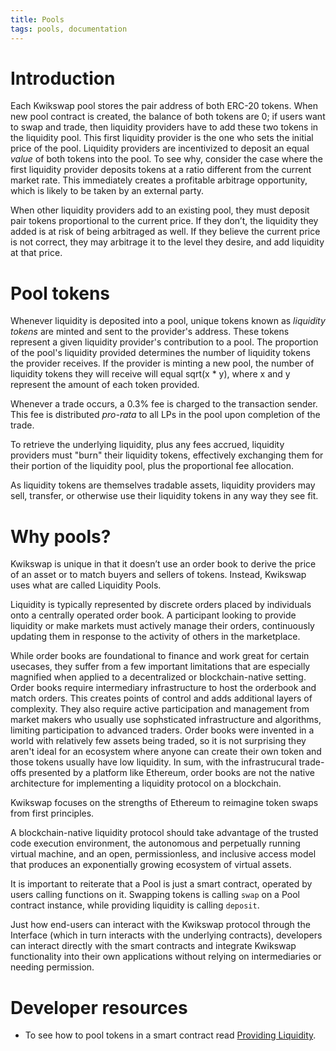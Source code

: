 ```yaml
---
title: Pools
tags: pools, documentation
---
```




# Introduction

Each Kwikswap pool stores the pair address of both ERC-20 tokens. When new pool contract is created, the balance of both tokens are 0; if users want to swap and trade, then liquidity providers have to add these two tokens in the liquidity pool. This first liquidity provider is the one who sets the initial price of the pool. Liquidity providers are incentivized to deposit an equal _value_ of both tokens into the pool. To see why, consider the case where the first liquidity provider deposits tokens at a ratio different from the current market rate. This immediately creates a profitable arbitrage opportunity, which is likely to be taken by an external party.


When other liquidity providers add to an existing pool, they must deposit pair tokens proportional to the current price. If they don’t, the liquidity they added is at risk of being arbitraged as well. If they believe the current price is not correct, they may arbitrage it to the level they desire, and add liquidity at that price.


# Pool tokens

Whenever liquidity is deposited into a pool, unique tokens known as _liquidity tokens_ are minted and sent to the provider's address. These tokens represent a given liquidity provider's contribution to a pool. The proportion of the pool's liquidity provided determines the number of liquidity tokens the provider receives. If the provider is minting a new pool, the number of liquidity tokens they will receive will equal sqrt(x \* y), where x and y represent the amount of each token provided.

Whenever a trade occurs, a 0.3% fee is charged to the transaction sender. This fee is distributed _pro-rata_ to all LPs in the pool upon completion of the trade.

To retrieve the underlying liquidity, plus any fees accrued, liquidity providers must "burn" their liquidity tokens, effectively exchanging them for their portion of the liquidity pool, plus the proportional fee allocation.

As liquidity tokens are themselves tradable assets, liquidity providers may sell, transfer, or otherwise use their liquidity tokens in any way they see fit.


# Why pools?

Kwikswap is unique in that it doesn’t use an order book to derive the price of an asset or to match buyers and sellers of tokens. Instead, Kwikswap uses what are called Liquidity Pools.

Liquidity is typically represented by discrete orders placed by individuals onto a centrally operated order book. A participant looking to provide liquidity or make markets must actively manage their orders, continuously updating them in response to the activity of others in the marketplace.

While order books are foundational to finance and work great for certain usecases, they suffer from a few important limitations that are especially magnified when applied to a decentralized or blockchain-native setting. Order books require intermediary infrastructure to host the orderbook and match orders. This creates points of control and adds additional layers of complexity. They also require active participation and management from market makers who usually use sophsticated infrastructure and algorithms, limiting participation to advanced traders. Order books were invented in a world with relatively few assets being traded, so it is not surprising they aren't ideal for an ecosystem where anyone can create their own token and those tokens usually have low liquidity. In sum, with the infrastrucural trade-offs presented by a platform like Ethereum, order books are not the native architecture for implementing a liquidity protocol on a blockchain.

Kwikswap focuses on the strengths of Ethereum to reimagine token swaps from first principles.

A blockchain-native liquidity protocol should take advantage of the trusted code execution environment, the autonomous and perpetually running virtual machine, and an open, permissionless, and inclusive access model that produces an exponentially growing ecosystem of virtual assets.

It is important to reiterate that a Pool is just a smart contract, operated by users calling functions on it. Swapping tokens is calling `swap` on a Pool contract instance, while providing liquidity is calling `deposit`.

Just how end-users can interact with the Kwikswap protocol through the Interface (which in turn interacts with the underlying contracts), developers can interact directly with the smart contracts and integrate Kwikswap functionality into their own applications without relying on intermediaries or needing permission.

# Developer resources

- To see how to pool tokens in a smart contract read [Providing Liquidity](/docs/v1/smart-contract-integration/providing-liquidity/).
